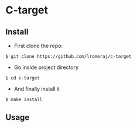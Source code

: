 # C-target

## Install
- First  clone the repo:
``` 
$ git clone https://github.com/lromeraj/c-target 
```
- Go inside project directory
```
$ cd c-target 
``` 
- And finally install it
```
$ make install
```

## Usage
